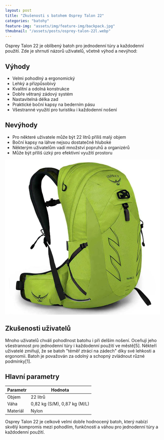 ```yaml
---
layout: post
title: "Zkušenosti s batohem Osprey Talon 22"
categories: "batohy"
feature-img: "assets/img/feature-img/backpack.jpg"
thmubnail: "/assets/posts/osprey-talon-22l.webp"
---
```


Osprey Talon 22 je oblíbený batoh pro jednodenní túry a každodenní použití. Zde je shrnutí názorů uživatelů, včetně výhod a nevýhod:

## Výhody

- Velmi pohodlný a ergonomický
- Lehký a přizpůsobivý
- Kvalitní a odolná konstrukce
- Dobře větraný zádový systém
- Nastavitelná délka zad
- Praktické boční kapsy na bederním pásu
- Všestranné využití pro turistiku i každodenní nošení

## Nevýhody

- Pro některé uživatele může být 22 litrů příliš malý objem
- Boční kapsy na láhve nejsou dostatečně hluboké
- Některým uživatelům vadí množství popruhů a organizérů
- Může být příliš úzký pro efektivní využití prostoru

![Osprey Talon 22](/assets/posts/osprey-talon-22l.webp)

## Zkušenosti uživatelů

Mnoho uživatelů chválí pohodlnost batohu i při delším nošení. Oceňují jeho všestrannost pro jednodenní túry i každodenní použití ve městě[5]. Někteří uživatelé zmiňují, že se batoh "téměř ztrácí na zádech" díky své lehkosti a ergonomii. Batoh je považován za odolný a schopný zvládnout různé podmínky[1].

## Hlavní parametry

| Parametr | Hodnota |
|----------|---------|
| Objem    | 22 litrů |
| Váha     | 0,82 kg (S/M), 0,87 kg (M/L) |
| Materiál | Nylon  |

Osprey Talon 22 je celkově velmi dobře hodnocený batoh, který nabízí skvělý kompromis mezi pohodlím, funkčností a váhou pro jednodenní túry a každodenní použití.

